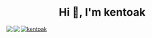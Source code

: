 <h1 align="center">Hi 👋, I'm kentoak</h1>
<a href="https://git.io/streak-stats"><img src="https://github-readme-streak-stats.herokuapp.com?user=kentoak" alt="kentoak" /></a>
<a href="https://github-readme-stats.vercel.app/api?username=kentoak&count_private=true&theme=tokyonight&show_icons=true&show_owner=true">
  <img align="left" src="https://github-readme-stats.vercel.app/api?username=kentoak&count_private=true&theme=tokyonight&show_icons=true&show_owner=true" />
</a>
<a href="https://github-readme-stats.vercel.app/api/top-langs/?username=kentoak&count_private=true&show_icons=true&locale=en&layout=compact">
  <img align="left" src="https://github-readme-stats.vercel.app/api/top-langs/?username=kentoak&count_private=true&show_icons=true&locale=en&layout=compact" />
</a>
